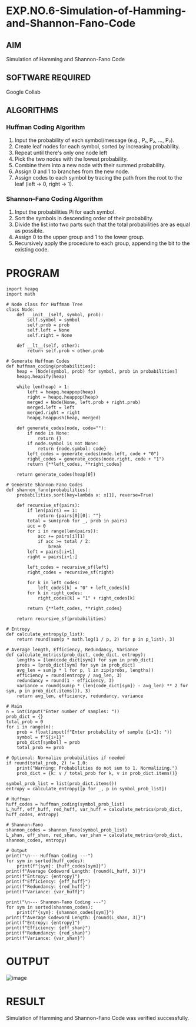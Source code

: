# EXP.NO.6-Simulation-of-Hamming-and-Shannon-Fano-Code


## AIM
Simulation of Hamming and Shannon-Fano Code
## SOFTWARE REQUIRED
Google Collab
## ALGORITHMS
### Huffman Coding Algorithm
1. Input the probability of each symbol/message (e.g., P₁, P₂, ..., P₇).
2. Create leaf nodes for each symbol, sorted by increasing probability.
3. Repeat until there's only one node left
4. Pick the two nodes with the lowest probability.
5. Combine them into a new node with their summed probability.
6. Assign 0 and 1 to branches from the new node.
7. Assign codes to each symbol by tracing the path from the root to the leaf (left → 0, right → 1).

### Shannon–Fano Coding Algorithm
1. Input the probabilities Pi for each symbol.
2. Sort the symbols in descending order of their probability.
3. Divide the list into two parts such that the total probabilities are as equal as possible.
4. Assign 0 to the upper group and 1 to the lower group.
5. Recursively apply the procedure to each group, appending the bit to the existing code.
# PROGRAM
```
import heapq
import math

# Node class for Huffman Tree
class Node:
    def __init__(self, symbol, prob):
        self.symbol = symbol
        self.prob = prob
        self.left = None
        self.right = None

    def __lt__(self, other):
        return self.prob < other.prob

# Generate Huffman Codes
def huffman_coding(probabilities):
    heap = [Node(symbol, prob) for symbol, prob in probabilities]
    heapq.heapify(heap)

    while len(heap) > 1:
        left = heapq.heappop(heap)
        right = heapq.heappop(heap)
        merged = Node(None, left.prob + right.prob)
        merged.left = left
        merged.right = right
        heapq.heappush(heap, merged)

    def generate_codes(node, code=""):
        if node is None:
            return {}
        if node.symbol is not None:
            return {node.symbol: code}
        left_codes = generate_codes(node.left, code + "0")
        right_codes = generate_codes(node.right, code + "1")
        return {**left_codes, **right_codes}

    return generate_codes(heap[0])

# Generate Shannon-Fano Codes
def shannon_fano(probabilities):
    probabilities.sort(key=lambda x: x[1], reverse=True)

    def recursive_sf(pairs):
        if len(pairs) == 1:
            return {pairs[0][0]: ""}
        total = sum(prob for _, prob in pairs)
        acc = 0
        for i in range(len(pairs)):
            acc += pairs[i][1]
            if acc >= total / 2:
                break
        left = pairs[:i+1]
        right = pairs[i+1:]

        left_codes = recursive_sf(left)
        right_codes = recursive_sf(right)

        for k in left_codes:
            left_codes[k] = "0" + left_codes[k]
        for k in right_codes:
            right_codes[k] = "1" + right_codes[k]

        return {**left_codes, **right_codes}

    return recursive_sf(probabilities)

# Entropy
def calculate_entropy(p_list):
    return round(sum(p * math.log(1 / p, 2) for p in p_list), 3)

# Average length, Efficiency, Redundancy, Variance
def calculate_metrics(prob_dict, code_dict, entropy):
    lengths = [len(code_dict[sym]) for sym in prob_dict]
    probs = [prob_dict[sym] for sym in prob_dict]
    avg_len = sum(p * l for p, l in zip(probs, lengths))
    efficiency = round(entropy / avg_len, 3)
    redundancy = round(1 - efficiency, 3)
    variance = round(sum(p * (len(code_dict[sym]) - avg_len) ** 2 for sym, p in prob_dict.items()), 3)
    return avg_len, efficiency, redundancy, variance

# Main
n = int(input("Enter number of samples: "))
prob_dict = {}
total_prob = 0
for i in range(n):
    prob = float(input(f"Enter probability of sample {i+1}: "))
    symbol = f"S{i+1}"
    prob_dict[symbol] = prob
    total_prob += prob

# Optional: Normalize probabilities if needed
if round(total_prob, 2) != 1.0:
    print("Warning: Probabilities do not sum to 1. Normalizing.")
    prob_dict = {k: v / total_prob for k, v in prob_dict.items()}

symbol_prob_list = list(prob_dict.items())
entropy = calculate_entropy([p for _, p in symbol_prob_list])

# Huffman
huff_codes = huffman_coding(symbol_prob_list)
L_huff, eff_huff, red_huff, var_huff = calculate_metrics(prob_dict, huff_codes, entropy)

# Shannon-Fano
shannon_codes = shannon_fano(symbol_prob_list)
L_shan, eff_shan, red_shan, var_shan = calculate_metrics(prob_dict, shannon_codes, entropy)

# Output
print("\n--- Huffman Coding ---")
for sym in sorted(huff_codes):
    print(f"{sym}: {huff_codes[sym]}")
print(f"Average Codeword Length: {round(L_huff, 3)}")
print(f"Entropy: {entropy}")
print(f"Efficiency: {eff_huff}")
print(f"Redundancy: {red_huff}")
print(f"Variance: {var_huff}")

print("\n--- Shannon-Fano Coding ---")
for sym in sorted(shannon_codes):
    print(f"{sym}: {shannon_codes[sym]}")
print(f"Average Codeword Length: {round(L_shan, 3)}")
print(f"Entropy: {entropy}")
print(f"Efficiency: {eff_shan}")
print(f"Redundancy: {red_shan}")
print(f"Variance: {var_shan}")
```


# OUTPUT
![image](https://github.com/user-attachments/assets/12844a3d-2cd7-460b-8346-eb440222f150)

 
# RESULT
Simulation of Hamming and Shannon-Fano Code was verified successfully.
